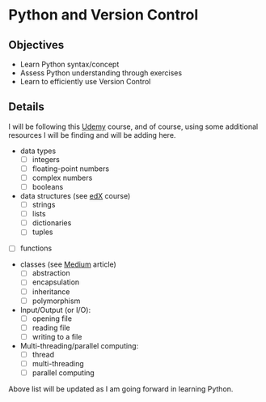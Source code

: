 # Python and Version Control

## Objectives

- Learn Python syntax/concept
- Assess Python understanding through exercises
- Learn to efficiently use Version Control

## Details

I will be following this [Udemy](https://www.udemy.com/course/complete-python-bootcamp/?LSNPUBID=a1o1REVAqJg&ranEAID=a1o1REVAqJg&ranMID=39197&ranSiteID=a1o1REVAqJg-kwqhPykM7eJHTJZNVH6LiQ) 
course, and of course, using some additional resources I will be finding and 
will be adding here.

- data types
    - [ ] integers
    - [ ] floating-point numbers
    - [ ] complex numbers
    - [ ] booleans
- data structures (see [edX](https://www.edx.org/course/python-data-structures) course)
    - [ ] strings
    - [ ] lists
    - [ ] dictionaries
    - [ ] tuples
- [ ] functions
- classes (see [Medium](https://medium.com/@cancerian0684/what-are-four-basic-principles-of-object-oriented-programming-645af8b43727)
article)
    - [ ] abstraction
    - [ ] encapsulation
    - [ ] inheritance
    - [ ] polymorphism
- Input/Output (or I/O):
    - [ ] opening file
    - [ ] reading file
    - [ ] writing to a file
- Multi-threading/parallel computing:
    - [ ] thread
    - [ ] multi-threading
    - [ ] parallel computing   

Above list will be updated as I am going forward in learning Python. 